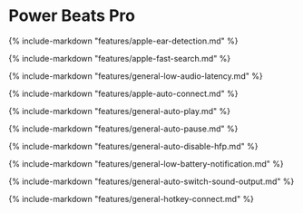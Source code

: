# Power Beats Pro

{%
   include-markdown "features/apple-ear-detection.md"
%}

{%
   include-markdown "features/apple-fast-search.md"
%}

{%
   include-markdown "features/general-low-audio-latency.md"
%}

{%
   include-markdown "features/apple-auto-connect.md"
%}

{%
   include-markdown "features/general-auto-play.md"
%}

{%
   include-markdown "features/general-auto-pause.md"
%}

{%
   include-markdown "features/general-auto-disable-hfp.md"
%}

{%
   include-markdown "features/general-low-battery-notification.md"
%}

{%
   include-markdown "features/general-auto-switch-sound-output.md"
%}

{%
   include-markdown "features/general-hotkey-connect.md"
%}
